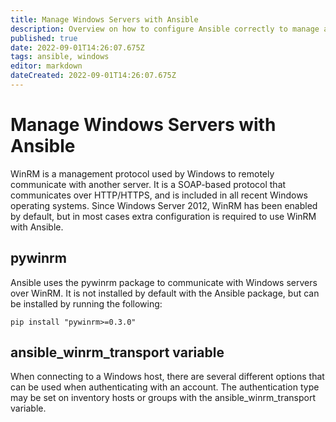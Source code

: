 ```yaml
---
title: Manage Windows Servers with Ansible
description: Overview on how to configure Ansible correctly to manage a Windows server. 
published: true
date: 2022-09-01T14:26:07.675Z
tags: ansible, windows
editor: markdown
dateCreated: 2022-09-01T14:26:07.675Z
---
```


# Manage Windows Servers with Ansible

WinRM is a management protocol used by Windows to remotely communicate with another server. It is a SOAP-based protocol that communicates over HTTP/HTTPS, and is included in all recent Windows operating systems. Since Windows Server 2012, WinRM has been enabled by default, but in most cases extra configuration is required to use WinRM with Ansible.

## pywinrm

Ansible uses the pywinrm package to communicate with Windows servers over WinRM. It is not installed by default with the Ansible package, but can be installed by running the following:

```
pip install "pywinrm>=0.3.0"

```

## ansible_winrm_transport variable

When connecting to a Windows host, there are several different options that can be used when authenticating with an account. The authentication type may be set on inventory hosts or groups with the ansible_winrm_transport variable.
